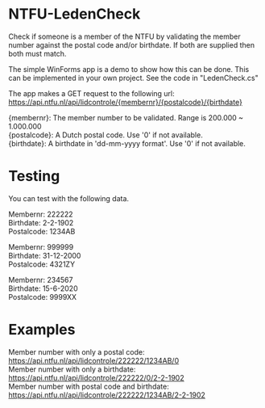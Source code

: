 # NTFU-LedenCheck
 Check if someone is a member of the NTFU by validating the member number against the postal code and/or birthdate. If both are supplied then both must match.
 
 The simple WinForms app is a demo to show how this can be done. This can be implemented in your own project. See the code in "LedenCheck.cs"

The app makes a GET request to the following url: https://api.ntfu.nl/api/lidcontrole/{membernr}/{postalcode}/{birthdate}

{membernr}: The member number to be validated. Range is 200.000 ~ 1.000.000\
{postalcode}: A Dutch postal code. Use '0' if not available.\
{birthdate}: A birthdate in 'dd-mm-yyyy format'. Use '0' if not available.


# Testing
You can test with the following data.

Membernr:   222222\
Birthdate:  2-2-1902\
Postalcode: 1234AB

Membernr:   999999\
Birthdate:  31-12-2000\
Postalcode: 4321ZY

Membernr:   234567\
Birthdate:  15-6-2020\
Postalcode: 9999XX 


# Examples
Member number with only a postal code: https://api.ntfu.nl/api/lidcontrole/222222/1234AB/0 \
Member number with only a birthdate: https://api.ntfu.nl/api/lidcontrole/222222/0/2-2-1902 \
Member number with postal code and birthdate: https://api.ntfu.nl/api/lidcontrole/222222/1234AB/2-2-1902
